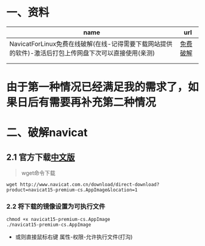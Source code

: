 # 	一、资料

| name                                                         | url                          |
| ------------------------------------------------------------ | ---------------------------- |
| NavicatForLinux免费在线破解(在线-记得需要下载网站提供的软件)-激活后打包上传网盘下次可以直接使用(亲测) | [免费破解](https://rlds.tk/) |
|                                                              |                              |
|                                                              |                              |

# 由于第一种情况已经满足我的需求了，如果日后有需要再补充第二种情况

# 二、破解navicat

## 2.1 官方下载[中文版](http://www.navicat.com.cn/download/navicat-premium)

> wget命令下载

```shell
wget http://www.navicat.com.cn/download/direct-download?product=navicat15-premium-cs.AppImage&location=1
```

### 2.2 将下载的镜像设置为可执行文件

```shell
chmod +x navicat15-premium-cs.AppImage
./navicat15-premium-cs.AppImage
```

- 或则直接鼠标右键 属性-权限-允许执行文件(打沟)
